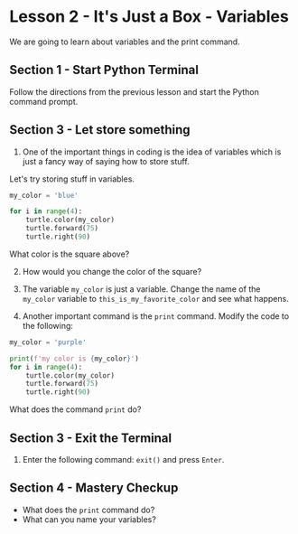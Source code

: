 # Lesson 2 - It's Just a Box - Variables
We are going to learn about variables and the print command.

## Section 1 - Start Python Terminal
Follow the directions from the previous lesson and start the Python command prompt.

## Section 3 - Let store something
1. One of the important things in coding is the idea of variables which is just a fancy way of saying how to store stuff.

Let's try storing stuff in variables.
```python
my_color = 'blue'

for i in range(4):
    turtle.color(my_color)
    turtle.forward(75)
    turtle.right(90)
```

What color is the square above?

2. How would you change the color of the square?

3. The variable `my_color` is just a variable.  Change the name of the `my_color` variable to `this_is_my_favorite_color` and see what happens.

3. Another important command is the `print` command.  Modify the code to the following:
```python
my_color = 'purple'

print(f'my color is {my_color}')
for i in range(4):
    turtle.color(my_color)
    turtle.forward(75)
    turtle.right(90)
```
What does the command `print` do?

## Section 3 - Exit the Terminal
1. Enter the following command: `exit()` and press `Enter`.

## Section 4 - Mastery Checkup
- What does the `print` command do?
- What can you name your variables?

